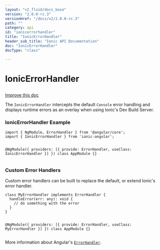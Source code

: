 ```yaml
---
layout: "v2_fluid/docs_base"
version: "2.0.0-rc.3"
versionHref: "/docs/v2/2.0.0-rc.3"
path: ""
category: api
id: "ionicerrorhandler"
title: "IonicErrorHandler"
header_sub_title: "Ionic API Documentation"
doc: "IonicErrorHandler"
docType: "class"

---
```










<h1 class="api-title">
<a class="anchor" name="ionic-error-handler" href="#ionic-error-handler"></a>

IonicErrorHandler





</h1>

<a class="improve-v2-docs" href="http://github.com/driftyco/ionic/edit/master//src/util/ionic-error-handler.ts#L0">
Improve this doc
</a>






<p>The <code>IonicErrorHandler</code> intercepts the default <code>Console</code> error handling
and displays runtime errors as an overlay when using Ionic&#39;s Dev Build Server.</p>
<h3 id="ionicerrorhandler-example">IonicErrorHandler Example</h3>
<pre><code class="lang-typescript">import { NgModule, ErrorHandler } from &#39;@angular/core&#39;;
import { IonicErrorHandler } from &#39;ionic-angular&#39;;

@NgModule({
  providers: [{ provide: ErrorHandler, useClass: IonicErrorHandler }]
})
class AppModule {}
</code></pre>
<h3 id="custom-error-handlers">Custom Error Handlers</h3>
<p>Custom error handlers can be built to replace the default, or extend Ionic&#39;s
error handler.</p>
<pre><code class="lang-typescript">class MyErrorHandler implements ErrorHandler {
  handleError(err: any): void {
    // do something with the error
  }
}

@NgModule({
  providers: [{ provide: ErrorHandler, useClass: MyErrorHandler }]
})
class AppModule {}
</code></pre>
<p>More information about Angular&#39;s <a href="https://angular.io/docs/ts/latest/api/core/index/ErrorHandler-class.html"><code>ErrorHandler</code></a>.</p>




<!-- @usage tag -->


<!-- @property tags -->



<!-- instance methods on the class -->




<!-- related link --><!-- end content block -->


<!-- end body block -->

